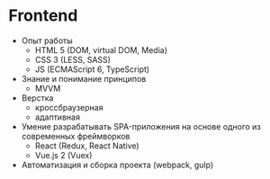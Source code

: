Frontend
===

* Опыт работы
	* HTML 5 (DOM, virtual DOM, Media)
	* CSS 3 (LESS, SASS)
	* JS (ECMAScript 6, TypeScript)
* Знание и понимание принципов
    * MVVM
* Верстка
	* кроссбраузерная
	* адаптивная
* Умение разрабатывать SPA-приложения на основе одного из современных фреймворков
	* React (Redux, React Native)
	* Vue.js 2 (Vuex)
* Автоматизация и сборка проекта (webpack, gulp)
